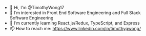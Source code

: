 - 👋 Hi, I’m @TimothyWong17
- 👀 I’m interested in Front End Software Engineering and Full Stack Software Engineering
- 🌱 I’m currently learning React.js/Redux, TypeScript, and Express
- 📫 How to reach me: https://www.linkedin.com/in/timothygwong/

<!---
TimothyWong17/TimothyWong17 is a ✨ special ✨ repository because its `README.md` (this file) appears on your GitHub profile.
You can click the Preview link to take a look at your changes.
--->
